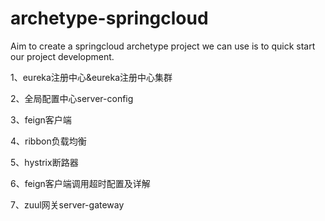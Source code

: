 # archetype-springcloud
Aim to create a springcloud archetype project we can use is to quick start our project development.

1、eureka注册中心&eureka注册中心集群

2、全局配置中心server-config

3、feign客户端

4、ribbon负载均衡

5、hystrix断路器

6、feign客户端调用超时配置及详解

7、zuul网关server-gateway

